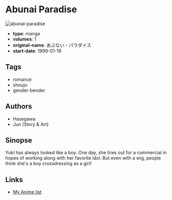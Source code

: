 # Abunai Paradise

![abunai-paradise](https://cdn.myanimelist.net/images/manga/2/34881.jpg)

-   **type**: manga
-   **volumes**: 1
-   **original-name**: あぶない・パラダイス
-   **start-date**: 1999-01-19

## Tags

-   romance
-   shoujo
-   gender-bender

## Authors

-   Hasegawa
-   Jun (Story & Art)

## Sinopse

Yuki has always looked like a boy. One day, she tries out for a commercial in hopes of working along with her favorite idol. But even with a wig, people think she's a boy crossdressing as a girl!

## Links

-   [My Anime list](https://myanimelist.net/manga/21572/Abunai_Paradise)
